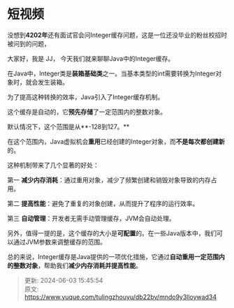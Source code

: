# 短视频

没想到**4202年**还有面试官会问Integer缓存问题，这是一位还没毕业的粉丝校招时被问到的问题，



大家好，我是 JJ， 今天我们就来聊聊Java中的Integer缓存。



在Java中，Integer类是**装箱基础类**之一。当基本类型的int需要转换为Integer对象时，就会发生装箱。



为了提高这种转换的效率，Java引入了Integer缓存机制。



这个缓存是自动的，它**预先存储**了一定范围内的整数对象。

默认情况下，这个范围是从**-128到127。**



在这个范围内，Java虚拟机会**重用**已经创建的Integer对象，而**不是每次都创建新**的。



这种机制带来了几个显著的好处：



第一 **减少内存消耗**：通过重用对象，减少了频繁创建和销毁对象导致的内存占用。

第二 **提高性能**：避免了重复的对象创建，从而提升了程序的运行效率。

第三 **自动管理**：开发者无需手动管理缓存，JVM会自动处理。

另外，值得一提的是，这个缓存的大小是**可配置**的。在一些Java版本中，我们可以通过JVM参数来调整缓存的范围。

总的来说，Integer缓存是Java提供的一项优化措施，它通过**自动重用一定范围内的整数对象**，帮助我们**减少内存消耗并提高性能**。



> 更新: 2024-06-03 15:45:54  
> 原文: <https://www.yuque.com/tulingzhouyu/db22bv/mndo9y3lloywad34>